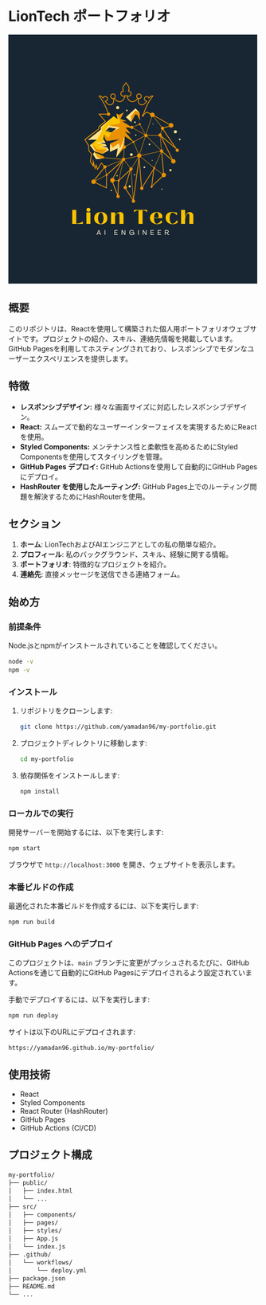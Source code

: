 # LionTech ポートフォリオ

![LionTech ロゴ](./public/images/logo.png)

## 概要

このリポジトリは、Reactを使用して構築された個人用ポートフォリオウェブサイトです。プロジェクトの紹介、スキル、連絡先情報を掲載しています。GitHub Pagesを利用してホスティングされており、レスポンシブでモダンなユーザーエクスペリエンスを提供します。

## 特徴

- **レスポンシブデザイン:** 様々な画面サイズに対応したレスポンシブデザイン。
- **React:** スムーズで動的なユーザーインターフェイスを実現するためにReactを使用。
- **Styled Components:** メンテナンス性と柔軟性を高めるためにStyled Componentsを使用してスタイリングを管理。
- **GitHub Pages デプロイ:** GitHub Actionsを使用して自動的にGitHub Pagesにデプロイ。
- **HashRouter を使用したルーティング:** GitHub Pages上でのルーティング問題を解決するためにHashRouterを使用。

## セクション

1. **ホーム**: LionTechおよびAIエンジニアとしての私の簡単な紹介。
2. **プロフィール**: 私のバックグラウンド、スキル、経験に関する情報。
3. **ポートフォリオ**: 特徴的なプロジェクトを紹介。
4. **連絡先**: 直接メッセージを送信できる連絡フォーム。

## 始め方

### 前提条件

Node.jsとnpmがインストールされていることを確認してください。

```bash
node -v
npm -v
```

### インストール

1. リポジトリをクローンします:

   ```bash
   git clone https://github.com/yamadan96/my-portfolio.git
   ```

2. プロジェクトディレクトリに移動します:

   ```bash
   cd my-portfolio
   ```

3. 依存関係をインストールします:

   ```bash
   npm install
   ```

### ローカルでの実行

開発サーバーを開始するには、以下を実行します:

```bash
npm start
```

ブラウザで `http://localhost:3000` を開き、ウェブサイトを表示します。

### 本番ビルドの作成

最適化された本番ビルドを作成するには、以下を実行します:

```bash
npm run build
```

### GitHub Pages へのデプロイ

このプロジェクトは、`main` ブランチに変更がプッシュされるたびに、GitHub Actionsを通じて自動的にGitHub Pagesにデプロイされるよう設定されています。

手動でデプロイするには、以下を実行します:

```bash
npm run deploy
```

サイトは以下のURLにデプロイされます:

```
https://yamadan96.github.io/my-portfolio/
```

## 使用技術

- React
- Styled Components
- React Router (HashRouter)
- GitHub Pages
- GitHub Actions (CI/CD)

## プロジェクト構成

```
my-portfolio/
├── public/
│   ├── index.html
│   └── ...
├── src/
│   ├── components/
│   ├── pages/
│   ├── styles/
│   ├── App.js
│   └── index.js
├── .github/
│   └── workflows/
│       └── deploy.yml
├── package.json
├── README.md
└── ...
```

